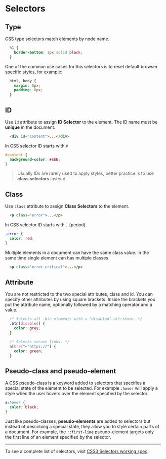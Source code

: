 # Selectors

## Type

CSS type selectors match elements by node name.

```css
  h1 {
    border-bottom: 1px solid black;
  }
```

One of the common use cases for this selectors is to reset default browser specific styles, for example:

```css
  html, body {
    margin: 0px;
    padding: 0px;
  }
```

## ID

Use `id` attribute to assign **ID Selector** to the element. The ID name must be **unique** in the document.

```html
  <div id="content">...</div>
```

In CSS selector ID starts with `#`

```css
#content {
  background-color: #EEE;
}
```

> Usually IDs are rarely used to apply styles, better practice is to use **class selectors** instead.

## Class

Use `class` attribute to assign **Class Selectors** to the element.

```html
  <p class="error">...</p>
```

In CSS selector ID starts with `.` (period).

```css
.error {
  color: red;
}
```

Multiple elements in a document can have the same class value. In the same time single element can has multiple classes.

```html
  <p class="error critical">...</p>
```

## Attribute

You are not restricted to the two special attributes, class and id. You can specify other attributes by using square brackets. Inside the brackets you put the attribute name, optionally followed by a matching operator and a value.

```css
  /* Selects all .btn elements with a "disabled" attribute. */
  .btn[disabled] {
    color: grey;
  }

  /* Selects secure links. */
  a[href^="https://"] {
    color: green;
  }
```

## Pseudo-class and pseudo-element

A CSS pseudo-class is a keyword added to selectors that specifies a special state of the element to be selected. For example `:hover` will apply a style when the user hovers over the element specified by the selector.

```css
a:hover {
  color: black;
}
```

Just like pseudo-classes, **pseudo-elements** are added to selectors but instead of describing a special state, they allow you to style certain parts of a document. For example, the `::first-line` pseudo-element targets only  the first line of an element specified by the selector.

---

To see a complete list of selectors, visit [CSS3 Selectors working spec](http://www.w3.org/TR/selectors/#selectors).

